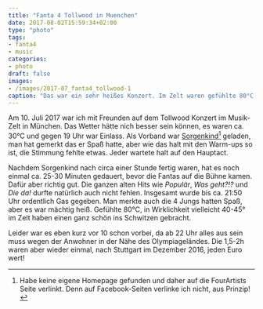 ```yaml
---
title: "Fanta 4 Tollwood in Muenchen"
date: 2017-08-02T15:59:34+02:00
type: "photo"
tags:
- fanta4
- music
categories:
- photo
draft: false
images:
- /images/2017-07_fanta4_tollwood-1
caption: "Das war ein sehr heißes Konzert. Im Zelt waren gefühlte 80°C, aber es hat riesen Spaß gemacht!"
---
```


Am 10. Juli 2017 war ich mit Freunden auf dem Tollwood Konzert im Musik-Zelt in München.
Das Wetter hätte nich besser sein können, es waren ca. 30°C und gegen 19 Uhr war Einlass.
Als Vorband war [Sorgenkind](http://www.fourartists.com/artists/s/sorgenkind.html)[^1] geladen, man hat gemerkt das er Spaß hatte, aber wie das halt mit den Warm-ups so ist, die Stimmung fehlte etwas.
Jeder wartete halt auf den Hauptact.

Nachdem Sorgenkind nach circa einer Stunde fertig waren, hat es noch einmal ca. 25-30 Minuten gedauert, bevor die Fantas auf
die Bühne kamen. Dafür aber richtig gut. Die ganzen alten Hits wie _Populär_, _Was geht?!?_ und _Die da!_ durfte natürlich auch nicht fehlen.
Insgesamt wurde bis ca. 21:50 Uhr ordentlich Gas gegeben. Man merkte auch die 4 Jungs hatten Spaß, aber es war mächtig heiß.
Gefühlte 80°C, in Wirklichkeit vielleicht 40-45° im Zelt haben einen ganz schön ins Schwitzen gebracht.

Leider war es eben kurz vor 10 schon vorbei, da ab 22 Uhr alles aus sein muss wegen der Anwohner in der Nähe des Olympiageländes.
Die 1,5-2h waren aber wieder einmal, nach Stuttgart im Dezember 2016, jeden Euro wert!

[^1]: Habe keine eigene Homepage gefunden und daher auf die FourArtists Seite verlinkt. Denn auf Facebook-Seiten verlinke ich nicht, aus Prinzip!
